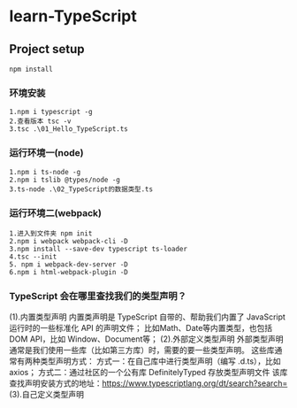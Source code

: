 # learn-TypeScript

## Project setup
```
npm install
```

### 环境安装
```
1.npm i typescript -g
2.查看版本 tsc -v
3.tsc .\01_Hello_TypeScript.ts  
```

### 运行环境一(node)
```
1.npm i ts-node -g
2.npm i tslib @types/node -g
3.ts-node .\02_TypeScript的数据类型.ts
```

### 运行环境二(webpack)
```
1.进入到文件夹 npm init
2.npm i webpack webpack-cli -D
3.npm install --save-dev typescript ts-loader
4.tsc --init
5. npm i webpack-dev-server -D
6.npm i html-webpack-plugin -D
```

### TypeScript 会在哪里查找我们的类型声明？
(1).内置类型声明 
  内置类声明是 TypeScript 自带的、帮助我们内置了 JavaScript运行时的一些标准化 API 的声明文件；
  比如Math、Date等内置类型，也包括DOM API，比如 Window、Document等；
(2).外部定义类型声明
  外部类型声明通常是我们使用一些库（比如第三方库）时，需要的要一些类型声明。
  这些库通常有两种类型声明方式：
    方式一：在自己库中进行类型声明（编写 .d.ts），比如 axios；
    方式二：通过社区的一个公有库 DefinitelyTyped 存放类型声明文件
    该库查找声明安装方式的地址：https://www.typescriptlang.org/dt/search?search=
(3).自己定义类型声明
